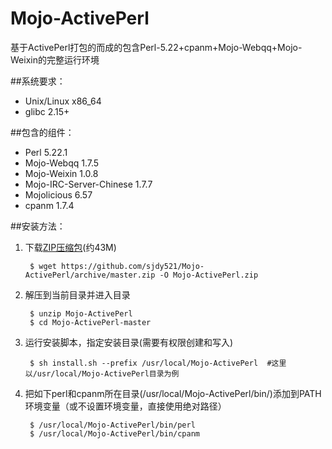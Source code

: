 # Mojo-ActivePerl
基于ActivePerl打包的而成的包含Perl-5.22+cpanm+Mojo-Webqq+Mojo-Weixin的完整运行环境

##系统要求：
* Unix/Linux x86_64
* glibc 2.15+

##包含的组件：
* Perl 5.22.1
* Mojo-Webqq 1.7.5
* Mojo-Weixin 1.0.8
* Mojo-IRC-Server-Chinese 1.7.7
* Mojolicious 6.57
* cpanm 1.7.4

##安装方法：

1. 下载[ZIP压缩包](https://github.com/sjdy521/Mojo-ActivePerl/archive/master.zip)(约43M)

        $ wget https://github.com/sjdy521/Mojo-ActivePerl/archive/master.zip -O Mojo-ActivePerl.zip

2. 解压到当前目录并进入目录
    
        $ unzip Mojo-ActivePerl
        $ cd Mojo-ActivePerl-master

3. 运行安装脚本，指定安装目录(需要有权限创建和写入)

        $ sh install.sh --prefix /usr/local/Mojo-ActivePerl  #这里以/usr/local/Mojo-ActivePerl目录为例

4. 把如下perl和cpanm所在目录(/usr/local/Mojo-ActivePerl/bin/)添加到PATH环境变量（或不设置环境变量，直接使用绝对路径）

        $ /usr/local/Mojo-ActivePerl/bin/perl
        $ /usr/local/Mojo-ActivePerl/bin/cpanm

